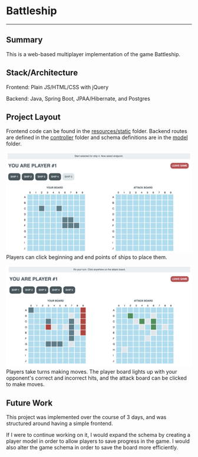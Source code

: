 # Battleship
---
## Summary
This is a web-based multiplayer implementation of the game Battleship.

## Stack/Architecture
Frontend: Plain JS/HTML/CSS with jQuery

Backend: Java, Spring Boot, JPAA/Hibernate, and Postgres

## Project Layout
Frontend code can be found in the [resources/static](src/main/resources/static) folder. Backend routes are defined in the [controller](src/main/java/emma/battleship/controller) folder and schema definitions are in the [model](src/main/java/emma/battleship/model) folder.

![placing_ships](placing_ships.png)
Players can click beginning and end points of ships to place them.

![mid_game](mid_game_your_turn.png)
Players take turns making moves. The player board lights up with your opponent's correct and incorrect hits, and the attack board can be clicked to make moves.

## Future Work
This project was implemented over the course of 3 days, and was structured around having a simple frontend.

If I were to continue working on it, I would expand the schema by creating a player model in order to allow players to save progress in the game. I would also alter the game schema in order to save the board more efficiently.
